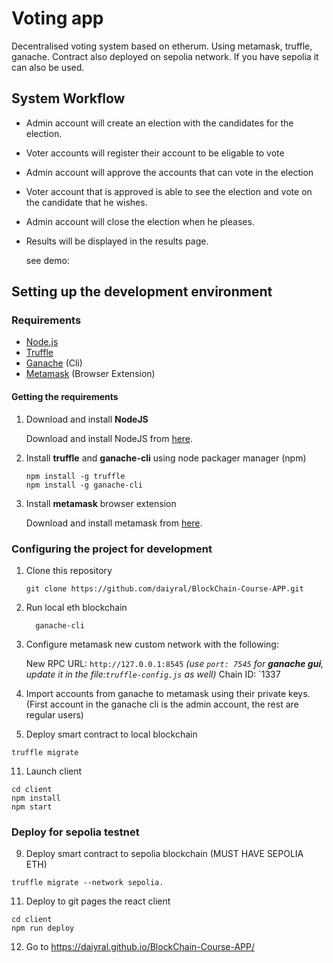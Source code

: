 # Voting app
Decentralised voting system based on etherum. 
Using metamask, truffle, ganache.
Contract also deployed on sepolia network. If you have sepolia it can also be used.

## System Workflow
- Admin account will create an election with the candidates for the election.
- Voter accounts will register their account to be eligable to vote
- Admin account will approve the accounts that can vote in the election
- Voter account that is approved is able to see the election and vote on the candidate that he wishes.
- Admin account will close the election when he pleases.
- Results will be displayed in the results page.

  see demo:

  
## Setting up the development environment

### Requirements

- [Node.js](https://nodejs.org)
- [Truffle](https://www.trufflesuite.com/truffle)
- [Ganache](https://github.com/trufflesuite/ganache-cli) (Cli)
- [Metamask](https://metamask.io/) (Browser Extension)

#### Getting the requirements

1. Download and install **NodeJS**

   Download and install NodeJS from [here](https://nodejs.org/en/download/ "Go to official NodeJS download page.").

2. Install **truffle** and **ganache-cli** using node packager manager (npm)

   ```shell
   npm install -g truffle
   npm install -g ganache-cli
   ```

3. Install **metamask** browser extension

   Download and install metamask from [here](https://metamask.io/download "Go to official metamask download page.").

### Configuring the project for development

1. Clone this repository
   
   ```git clone https://github.com/daiyral/BlockChain-Course-APP.git```
   
3. Run local eth blockchain
   
   ```shell
     ganache-cli
   ```
   
5. Configure metamask new custom network with the following:
   
     New RPC URL: `http://127.0.0.1:8545` *(use `port: 7545` for **ganache gui**, update it in the file:`truffle-config.js` as well)*
     Chain ID: `1337
   
7. Import accounts from ganache to metamask using their private keys. (First account in the ganache cli is the admin account, the rest are regular users)
   
9. Deploy smart contract to local blockchain
    
  ``` shell
  truffle migrate
```
  
11. Launch client
    
   ```shell
   cd client
   npm install
   npm start
  ```

### Deploy for sepolia testnet

9. Deploy smart contract to sepolia blockchain (MUST HAVE SEPOLIA ETH)
    
  ``` shell
  truffle migrate --network sepolia.
```
  
11. Deploy to git pages the react client
    
   ```shell
   cd client
   npm run deploy
  ```

12. Go to https://daiyral.github.io/BlockChain-Course-APP/
